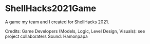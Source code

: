 # ShellHacks2021Game
A game my team and I created for ShellHacks 2021.

Credits:
Game Developers (Models, Logic, Level Design, Visuals): see project collaboraters
Sound: Hamonpapa
